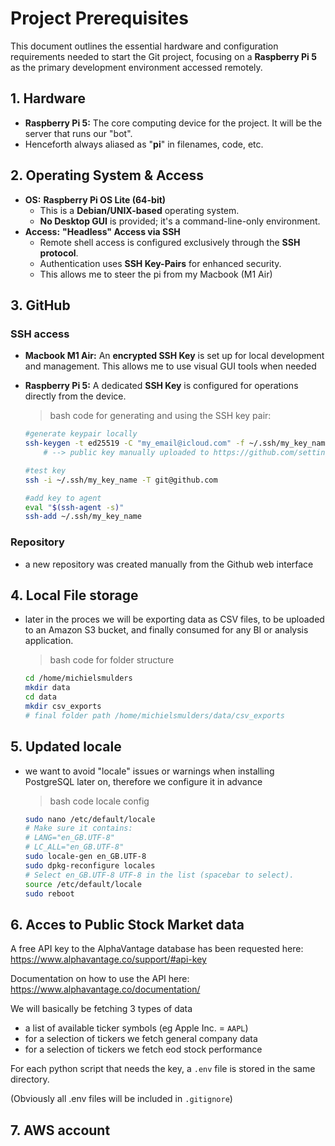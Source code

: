 # Project Prerequisites
This document outlines the essential hardware and configuration requirements needed to start the Git project, focusing on a **Raspberry Pi 5** as the primary development environment accessed remotely.

## 1. Hardware
* **Raspberry Pi 5:** The core computing device for the project. It will be the server that runs our "bot".
* Henceforth always aliased as "**pi**" in filenames, code, etc.

## 2. Operating System & Access
* **OS:** **Raspberry Pi OS Lite (64-bit)**
    * This is a **Debian/UNIX-based** operating system.
    * **No Desktop GUI** is provided; it's a command-line-only environment.
* **Access:** **"Headless" Access via SSH**
    * Remote shell access is configured exclusively through the **SSH protocol**.
    * Authentication uses **SSH Key-Pairs** for enhanced security.
    * This allows me to steer the pi from my Macbook (M1 Air)

## 3. GitHub 
### SSH access
* **Macbook M1 Air:** An **encrypted SSH Key** is set up for local development and management. This allows me to use visual GUI tools when needed
* **Raspberry Pi 5:** A dedicated **SSH Key** is configured for operations directly from the device.

   >bash code for generating and using the SSH key pair:
   ```bash
   #generate keypair locally
   ssh-keygen -t ed25519 -C "my_email@icloud.com" -f ~/.ssh/my_key_name
       # --> public key manually uploaded to https://github.com/settings/keys
   
   #test key
   ssh -i ~/.ssh/my_key_name -T git@github.com
   
   #add key to agent
   eval "$(ssh-agent -s)"
   ssh-add ~/.ssh/my_key_name
   ```
### Repository
* a new repository was created manually from the Github web interface

## 4. Local File storage
* later in the proces we will be exporting data as CSV files, to be uploaded to an Amazon S3 bucket, and finally consumed for any BI or analysis application.

   >bash code for folder structure
   ```bash
   cd /home/michielsmulders
   mkdir data
   cd data
   mkdir csv_exports
   # final folder path /home/michielsmulders/data/csv_exports
   ```
## 5. Updated locale
* we want to avoid "locale" issues or warnings when installing PostgreSQL later on, therefore we configure it in advance

   >bash code locale config
   ```bash
   sudo nano /etc/default/locale
   # Make sure it contains:
   # LANG="en_GB.UTF-8"
   # LC_ALL="en_GB.UTF-8"
   sudo locale-gen en_GB.UTF-8
   sudo dpkg-reconfigure locales
   # Select en_GB.UTF-8 UTF-8 in the list (spacebar to select).
   source /etc/default/locale
   sudo reboot
   ```

## 6. Acces to Public Stock Market data
A free API key to the AlphaVantage database has been requested here:
https://www.alphavantage.co/support/#api-key

Documentation on how to use the API here:
https://www.alphavantage.co/documentation/

We will basically be fetching 3 types of data
- a list of available ticker symbols (eg Apple Inc. = `AAPL`)
- for a selection of tickers we fetch general company data
- for a selection of tickers we fetch eod stock performance

For each python script that needs the key, a `.env` file is stored in the same directory.

(Obviously all .env files will be included in `.gitignore`)

## 7. AWS account
